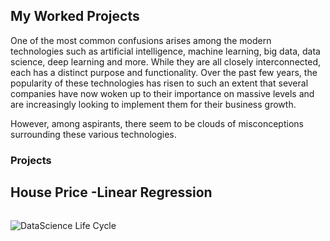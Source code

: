 ## My Worked Projects

One of the most common confusions arises among the modern technologies such as artificial intelligence, machine learning, big data, data science, deep learning and more. While they are all closely interconnected, each has a distinct purpose and functionality. Over the past few years, the popularity of these technologies has risen to such an extent that several companies have now woken up to their importance on massive levels and are increasingly looking to implement them for their business growth.

However, among aspirants, there seem to be clouds of misconceptions surrounding these various technologies.

### Projects

## House Price -Linear Regression

``` 

```

![DataScience Life Cycle](https://ibb.co/xjkyRMc)

